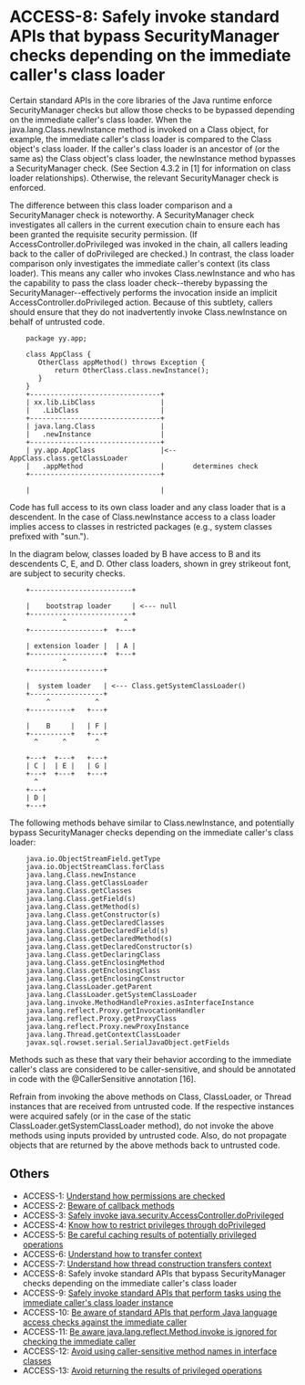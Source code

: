 # ACCESS-8: Safely invoke standard APIs that bypass SecurityManager checks depending on the immediate caller's class loader
Certain standard APIs in the core libraries of the Java runtime enforce SecurityManager checks but allow those checks to be bypassed depending on the immediate caller's class loader. When the java.lang.Class.newInstance method is invoked on a Class object, for example, the immediate caller's class loader is compared to the Class object's class loader. If the caller's class loader is an ancestor of (or the same as) the Class object's class loader, the newInstance method bypasses a SecurityManager check. (See Section 4.3.2 in [1] for information on class loader relationships). Otherwise, the relevant SecurityManager check is enforced.

The difference between this class loader comparison and a SecurityManager check is noteworthy. A SecurityManager check investigates all callers in the current execution chain to ensure each has been granted the requisite security permission. (If AccessController.doPrivileged was invoked in the chain, all callers leading back to the caller of doPrivileged are checked.) In contrast, the class loader comparison only investigates the immediate caller's context (its class loader). This means any caller who invokes Class.newInstance and who has the capability to pass the class loader check--thereby bypassing the SecurityManager--effectively performs the invocation inside an implicit AccessController.doPrivileged action. Because of this subtlety, callers should ensure that they do not inadvertently invoke Class.newInstance on behalf of untrusted code.

        package yy.app;

        class AppClass {
           OtherClass appMethod() throws Exception {
               return OtherClass.class.newInstance();
           }
        }
        +--------------------------------+
        | xx.lib.LibClass                |
        |   .LibClass                    |
        +--------------------------------+
        | java.lang.Class                |
        |   .newInstance                 |
        +--------------------------------+
        | yy.app.AppClass                |<-- AppClass.class.getClassLoader
        |   .appMethod                   |       determines check
        +--------------------------------+

        |                                |
Code has full access to its own class loader and any class loader that is a descendent. In the case of Class.newInstance access to a class loader implies access to classes in restricted packages (e.g., system classes prefixed with "sun.").

In the diagram below, classes loaded by B have access to B and its descendents C, E, and D. Other class loaders, shown in grey strikeout font, are subject to security checks.

        +-------------------------+

        |    bootstrap loader     | <--- null
        +-------------------------+
                 ^              ^
        +------------------+  +---+

        | extension loader |  | A |
        +------------------+  +---+
                 ^
        +------------------+

        |  system loader   | <--- Class.getSystemClassLoader()
        +------------------+
             ^           ^
        +----------+   +---+

        |    B     |   | F |
        +----------+   +---+
          ^      ^       ^

        +---+  +---+   +---+
        | C |  | E |   | G |                
        +---+  +---+   +---+
          ^
        +---+
        | D |
        +---+

The following methods behave similar to Class.newInstance, and potentially bypass SecurityManager checks depending on the immediate caller's class loader:

        java.io.ObjectStreamField.getType
        java.io.ObjectStreamClass.forClass
        java.lang.Class.newInstance
        java.lang.Class.getClassLoader
        java.lang.Class.getClasses
        java.lang.Class.getField(s)
        java.lang.Class.getMethod(s)
        java.lang.Class.getConstructor(s)
        java.lang.Class.getDeclaredClasses
        java.lang.Class.getDeclaredField(s)
        java.lang.Class.getDeclaredMethod(s)
        java.lang.Class.getDeclaredConstructor(s)
        java.lang.Class.getDeclaringClass
        java.lang.Class.getEnclosingMethod
        java.lang.Class.getEnclosingClass
        java.lang.Class.getEnclosingConstructor
        java.lang.ClassLoader.getParent
        java.lang.ClassLoader.getSystemClassLoader
        java.lang.invoke.MethodHandleProxies.asInterfaceInstance
        java.lang.reflect.Proxy.getInvocationHandler
        java.lang.reflect.Proxy.getProxyClass
        java.lang.reflect.Proxy.newProxyInstance
        java.lang.Thread.getContextClassLoader
        javax.sql.rowset.serial.SerialJavaObject.getFields
		
Methods such as these that vary their behavior according to the immediate caller's class are considered to be caller-sensitive, and should be annotated in code with the @CallerSensitive annotation [16].

Refrain from invoking the above methods on Class, ClassLoader, or Thread instances that are received from untrusted code. If the respective instances were acquired safely (or in the case of the static ClassLoader.getSystemClassLoader method), do not invoke the above methods using inputs provided by untrusted code. Also, do not propagate objects that are returned by the above methods back to untrusted code.


## Others
 - ACCESS-1: [Understand how permissions are checked](../g91)
 - ACCESS-2: [Beware of callback methods](../g92)
 - ACCESS-3: [Safely invoke java.security.AccessController.doPrivileged](../g93)
 - ACCESS-4: [Know how to restrict privileges through doPrivileged](../g94)
 - ACCESS-5: [Be careful caching results of potentially privileged operations](../g95)
 - ACCESS-6: [Understand how to transfer context](../g96)
 - ACCESS-7: [Understand how thread construction transfers context](../g97)
 - ACCESS-8: Safely invoke standard APIs that bypass SecurityManager checks depending on the immediate caller's class loader
 - ACCESS-9: [Safely invoke standard APIs that perform tasks using the immediate caller's class loader instance](../g99)
 - ACCESS-10: [Be aware of standard APIs that perform Java language access checks against the immediate caller](../g910)
 - ACCESS-11: [Be aware java.lang.reflect.Method.invoke is ignored for checking the immediate caller](../g911)
 - ACCESS-12: [Avoid using caller-sensitive method names in interface classes](../g912)
 - ACCESS-13: [Avoid returning the results of privileged operations](../g913)
